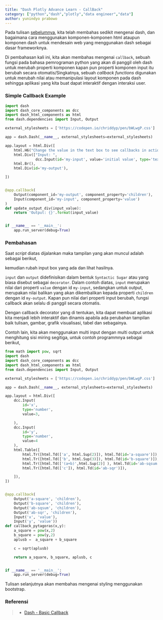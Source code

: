 ```yaml
---
title: "Dash Plotly Advance Learn - CallBack"
category: ["python","dash","plotly","data engineer","data"]
author: yunindyo prabowo
---
```


Pada tulisan [sebelumnya](/dash-plotly-learn/), kita telah membahas sedikit mengenai dash, dan bagaimana cara menggunakan komponen-komponen html ataupun komponen dash untuk mendesain web yang menggunakan dash sebagai dasar frameworknya.

Di pembahasan kali ini, kita akan membahas mengenai `callback`, sebuah fungsi pada bahasa pemrograman python yang akan di panggil oleh dash untuk merubah properti komponen kapan pun properti komponen input itu berubah secara otomatis/Singkatnya, sebuah _callback functions_ digunakan untuk merubah nilai atau memanipulasi layout komponen pada dash sehingga aplikasi yang kita buat dapat interaktif dengan interaksi user.

### Simple Callback Example

``` python
import dash
import dash_core_components as dcc
import dash_html_components as html
from dash.dependencies import Input, Output

external_stylesheets = ['https://codepen.io/chriddyp/pen/bWLwgP.css']

app = dash.Dash(__name__, external_stylesheets=external_stylesheets)

app.layout = html.Div([
    html.H6("Change the value in the text box to see callbacks in action!"),
    html.Div(["Input: ",
              dcc.Input(id='my-input', value='initial value', type='text')]),
    html.Br(),
    html.Div(id='my-output'),

])


@app.callback(
    Output(component_id='my-output', component_property='children'),
    Input(component_id='my-input', component_property='value')
)
def update_output_div(input_value):
    return 'Output: {}'.format(input_value)


if __name__ == '__main__':
    app.run_server(debug=True)
```

### Pembahasan

Saat _script_ diatas dijalankan maka tampilan yang akan muncul adalah sebagai berikut,

<re-img src="callback.png" width=100% height=auto></re-img>

kemudian rubah input box yang ada dan lihat hasilnya.

`input` dan `output` didefinisikan dalam bentuk `Syntactic Sugar` atau yang biasa disebut sebagai `decorator`. Dalam contoh diatas, `input` merupakan nilai dari properti `value` dengan id `my-input`, sedangkan untuk output, merupakan nilai balikan yang akan dikembalikan kepada properti `children` dengan id `my-output`. Kapan pun nilai dari properti input berubah, fungsi callback akan selalu di panggil secara otomatis.

Dengan callback decorator yang di tentukan, kita dapat membuat aplikasi kita menjadi lebih interaktif dan dinamis apabila ada perubahan tampilan baik tulisan, gambar, grafik visualisasi, tabel dan sebagainya.

Contoh lain, kita akan menggunakan multi input dengan multi output untuk menghitung sisi miring segitiga, untuk contoh programmnya sebagai berikut,

```python
from math import pow, sqrt
import dash
import dash_core_components as dcc
import dash_html_components as html
from dash.dependencies import Input, Output

external_stylesheets = ['https://codepen.io/chriddyp/pen/bWLwgP.css']

app = dash.Dash(__name__, external_stylesheets=external_stylesheets)

app.layout = html.Div([
    dcc.Input(
        id='x',
        type='number',
        value=3,

    ),
    dcc.Input(
        id='y',
        type='number',
        value=4
    ),
    html.Table([
        html.Tr([html.Td(['a', html.Sup(2)]), html.Td(id='a-square')]),
        html.Tr([html.Td(['b', html.Sup(3)]), html.Td(id='b-square')]),
        html.Tr([html.Td(['(a+b)',html.Sup(2)] ), html.Td(id='ab-sqsum')]),
        html.Tr([html.Td(['c']), html.Td(id='ab-sqr')]),

    ]),
])


@app.callback(
    Output('a-square', 'children'),
    Output('b-square', 'children'),
    Output('ab-sqsum', 'children'),
    Output('ab-sqr', 'children'),
    Input('x', 'value'),
    Input('y', 'value'))
def callback_pytagoras(x,y):
    a_square = pow(x,2)
    b_square = pow(y,2)
    aplusb =  a_square + b_square

    c = sqrt(aplusb)

    return a_square, b_square, aplusb, c


if __name__ == '__main__':
    app.run_server(debug=True)
```

Tulisan selanjutnya akan membahas mengenai styling menggunakan bootstrap.

### Referensi

> * [Dash - Basic Callback](https://dash.plotly.com/basic-callbacks)
